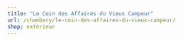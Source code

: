 ```yaml
---
title: "Le Coin des Affaires du Vieux Campeur"
url: /chambery/le-coin-des-affaires-du-vieux-campeur/
shop: extérieur
---
```

